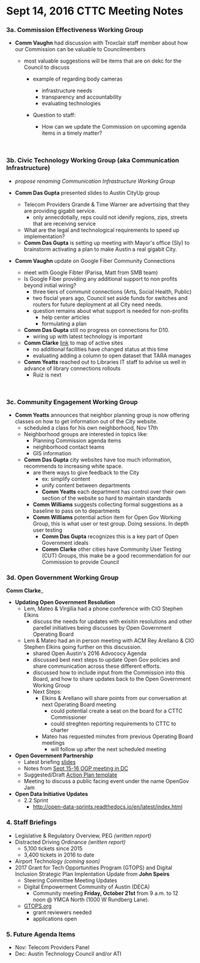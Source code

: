 # Sept 14, 2016 CTTC Meeting Notes

### 3a. Commission Effectiveness Working Group

- **Comm Vaughn** had discussion with Troxclair staff member about how our Commission can be valuable to Councilmembers

  - most valuable suggestions will be items that are on dekc for the Council to discuss

    - example of regarding body cameras

      - infrastructure needs
      - transparency and accountability
      - evaluating technologies

    - Question to staff: 

      - How can we update the Commission on upcoming agenda items in a timely matter?

      ​

### 3b. Civic Technology Working Group (aka Communication Infrastructure)

- _propose renaming Communication Infrastructure Working Group_

- **Comm Das Gupta** presented slides to Austin CityUp group

  - Telecom Providers  Grande & Time Warner are advertising that they are providing gigabit service.
    - only annecdotially, reps could not idenify regions, zips, streets that are receiving service
  - What are the legal and technological requirements to speed up implementation?
  - **Comm Das Gupta** is setting up meeting with Mayor's office (Sly) to brainstorm activating a plan to make Austin a real gigabit City.

- **Comm Vaughn** update on Google Fiber Community Connections

  - meet with Google Fibter (Parisa, Matt from SMB team)
  - Is Google Fiber providing any additional support to non profits beyond initial wiring?
    - three tiers of communit connections (Arts, Social Health, Public)
    - two fiscial years ago, Council set aside funds for switches and routers for future deployment at all City need needs.
    - question remains about what support is needed for non-profits
      - help center articles
      - formulating a plan
  - **Comm Das Gupta** still no progress on connections for D10.
    - wiring up with latest technology is important 
  - **Comm Clarke** [link](https://openaustin.carto.com/u/oa-admin/viz/2bbba414-5754-11e5-9adf-0e853d047bba/embed_map) to map of active sites
    - no additional facilities have changed status at this time
    - evaluating adding a column to open dataset that TARA manages
  - **Comm Yeatts** reached out to Libraries IT staff to advise us well in advance of library connections rollouts
    - Ruiz is next

  ​

### 3c. Community Engagement Working Group

- **Comm Yeatts** announces that neighbor planning group is now offering classes on how to get information out of the City website.
  - scheduled a class for his own neighborhood, Nov 17th
  - Neighborhood groups are interested in topics like: 
    - Planning Commission agenda items
    - neighborhood contact teams
    - GIS information
  - **Comm Das Gupta** city websites have too much information, recommends to increasing white space.
    - are there ways to give feedback to the City
      - ex: simplify content
      - unify content between departments
      - **Comm Yeatts** each department has control over their own section of the website so hard to maintain standards
    - **Comm Williams** suggests collecting formal suggestions as a baseline to pass on to departments
    - **Comm Williams** potential action item for Open Gov Working Group, this is what user or test group. Doing sessions. In depth user testing
      - **Comm Das Gupta** recognizes this is a key part of Open Government ideals
      - **Comm Clarke** other cities have Community User Testing (CUT) Groups, this make be a good recommendation for our Commission to provide Council



### 3d. Open Government Working Group

**Comm Clarke**_

- **Updating Open Government Resolution**
  - Lem, Mateo & Virgilia had a phone conference with CIO Stephen Elkins
    - discuss the needs for updates with exisitin resolutions and other parellel initiatives being discusses by Open Government Operating Board
  - Lem & Mateo had an in person meeting with ACM Rey Arellano & CIO Stephen Elkins going further on this discussion.
    - shared Open Austin's 2016 Advococy Agenda
    - discussed best next steps to update Open Gov policies and share communication across these different efforts. 
    - discussed how to include input from the Commission into this Board, and how to share updates back to the Open Government Working Group
    - Next Steps:
      - Elkins & Arellano will share points from our conversation at next Operating Board meeting
        - could potential create a seat on the board for a CTTC Commissioner
        - could streghten reporting requirements to CTTC to charter
      - Mateo has requested minutes from previous Operating Board meetings
        - will follow up after the next scheduled meeting
- **Open Government Partnership**
  - Latest briefing [slides](https://docs.google.com/presentation/d/1sWrJSMndCjpB4cJy8IVRB7km4PsTrz6ue74wrj_dYEg/edit?usp=sharing) 
  - Notes from [Sept 15-16 OGP meeting in DC](https://docs.google.com/document/d/1YUejrou6xFcez9Kl213y92EhIyHNYwefs_BaAf5aFTE/edit?usp=sharing)
  - Suggested/Draft [Action Plan template](https://docs.google.com/document/d/1a2eIEfj6cyGt2JZtq0EHtylREObHQTJvL38V8TxewlI/edit?usp=sharing)
  - Meeting to discuss a public facing event under the name OpenGov Jam 
- **Open Data Initiative Updates**
  - 2.2 Sprint
    - http://open-data-sprints.readthedocs.io/en/latest/index.html



### 4. Staff Briefings

- Legislative & Regulatory Overview, PEG _(written report)_
- Distracted Driving Ordinance _(written report)_
  - 5,100 tickets since 2015
  - 3,400 tickets in 2016 to date
- Airport Technology _(coming soon)_
- 2017 Grant for Tech Opportunities Program (GTOPS) and Digital Inclusion Strategic Plan Implentation Update from **John Speirs**
  - Steering Committee Meeting Updates
  - Digital Empowerment Community of Austin (DECA)
    - Community meeting **Friday, October 21st** from 9 a.m. to 12 noon @ YMCA North (1000 W Rundberg Lane).
  - [GTOPS.org](https://gtops.org)
    - grant reviewers needed
    - applications open



### 5. Future Agenda Items

- Nov: Telecom Providers Panel
- Dec: Austin Technology Council and/or ATI